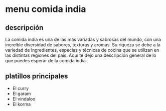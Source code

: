 # menu comida india

## descripción

La comida india es una de las más variadas y sabrosas del mundo, con una increíble diversidad de sabores, texturas y aromas. Su riqueza se debe a la variedad de ingredientes, especias y técnicas de cocina que se utilizan en las distintas regiones del país. Aquí te dejo una descripción general de lo que puedes esperar de la comida india.

## platillos principales

- El curry 
- El garam
- El vindaloo 
- El korma
